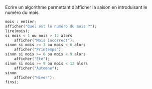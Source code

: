 Ecrire un algorithme permettant d’afficher la saison en introduisant le numéro du mois.

```python
mois : entier;
afficher("Quel est le numéro du mois ?");
lire(mois);
si mois < 1 ou mois > 12 alors
	afficher("Mois incorrect");
sinon si mois >= 3 ou mois < 6 alors
	afficher("Printemps");
sinon si mois >= 6 ou mois < 9 alors
	afficher("Eté");
sinon si mois >= 9 ou mois < 12 alors
	afficher("Automne");
sinon 
	afficher("Hiver");
finsi;
```